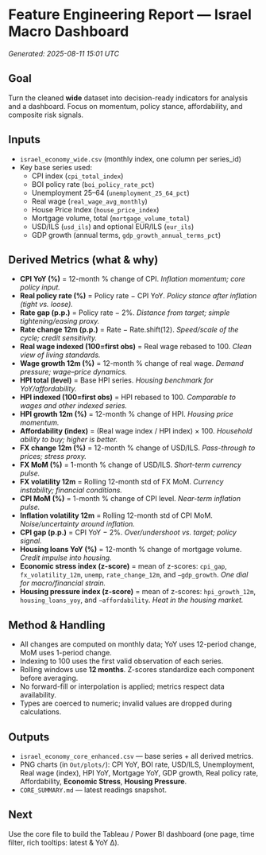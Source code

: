 # Feature Engineering Report — Israel Macro Dashboard
_Generated: 2025-08-11 15:01 UTC_

## Goal
Turn the cleaned **wide** dataset into decision-ready indicators for analysis and a dashboard. Focus on momentum, policy stance, affordability, and composite risk signals.

## Inputs
- `israel_economy_wide.csv` (monthly index, one column per series_id)
- Key base series used:
  - CPI index (`cpi_total_index`)
  - BOI policy rate (`boi_policy_rate_pct`)
  - Unemployment 25–64 (`unemployment_25_64_pct`)
  - Real wage (`real_wage_avg_monthly`)
  - House Price Index (`house_price_index`)
  - Mortgage volume, total (`mortgage_volume_total`)
  - USD/ILS (`usd_ils`) and optional EUR/ILS (`eur_ils`)
  - GDP growth (annual terms, `gdp_growth_annual_terms_pct`)

## Derived Metrics (what & why)
- **CPI YoY (%)** = 12-month % change of CPI. _Inflation momentum; core policy input._
- **Real policy rate (%)** = Policy rate − CPI YoY. _Policy stance after inflation (tight vs. loose)._
- **Rate gap (p.p.)** = Policy rate − 2%. _Distance from target; simple tightening/easing proxy._
- **Rate change 12m (p.p.)** = Rate − Rate.shift(12). _Speed/scale of the cycle; credit sensitivity._
- **Real wage indexed (100=first obs)** = Real wage rebased to 100. _Clean view of living standards._
- **Wage growth 12m (%)** = 12-month % change of real wage. _Demand pressure; wage–price dynamics._
- **HPI total (level)** = Base HPI series. _Housing benchmark for YoY/affordability._
- **HPI indexed (100=first obs)** = HPI rebased to 100. _Comparable to wages and other indexed series._
- **HPI growth 12m (%)** = 12-month % change of HPI. _Housing price momentum._
- **Affordability (index)** = (Real wage index / HPI index) × 100. _Household ability to buy; higher is better._
- **FX change 12m (%)** = 12-month % change of USD/ILS. _Pass-through to prices; stress proxy._
- **FX MoM (%)** = 1-month % change of USD/ILS. _Short-term currency pulse._
- **FX volatility 12m** = Rolling 12-month std of FX MoM. _Currency instability; financial conditions._
- **CPI MoM (%)** = 1-month % change of CPI level. _Near-term inflation pulse._
- **Inflation volatility 12m** = Rolling 12-month std of CPI MoM. _Noise/uncertainty around inflation._
- **CPI gap (p.p.)** = CPI YoY − 2%. _Over/undershoot vs. target; policy signal._
- **Housing loans YoY (%)** = 12-month % change of mortgage volume. _Credit impulse into housing._
- **Economic stress index (z-score)** = mean of z-scores: `cpi_gap`, `fx_volatility_12m`, `unemp`, `rate_change_12m`, and `−gdp_growth`. _One dial for macro/financial strain._
- **Housing pressure index (z-score)** = mean of z-scores: `hpi_growth_12m`, `housing_loans_yoy`, and `−affordability`. _Heat in the housing market._

## Method & Handling
- All changes are computed on monthly data; YoY uses 12-period change, MoM uses 1-period change.
- Indexing to 100 uses the first valid observation of each series.
- Rolling windows use **12 months**. Z-scores standardize each component before averaging.
- No forward-fill or interpolation is applied; metrics respect data availability.
- Types are coerced to numeric; invalid values are dropped during calculations.

## Outputs
- `israel_economy_core_enhanced.csv` — base series + all derived metrics.
- PNG charts (in `Out/plots/`): CPI YoY, BOI rate, USD/ILS, Unemployment, Real wage (index), HPI YoY, Mortgage YoY, GDP growth, Real policy rate, Affordability, **Economic Stress**, **Housing Pressure**.
- `CORE_SUMMARY.md` — latest readings snapshot.

## Next
Use the core file to build the Tableau / Power BI dashboard (one page, time filter, rich tooltips: latest & YoY Δ).